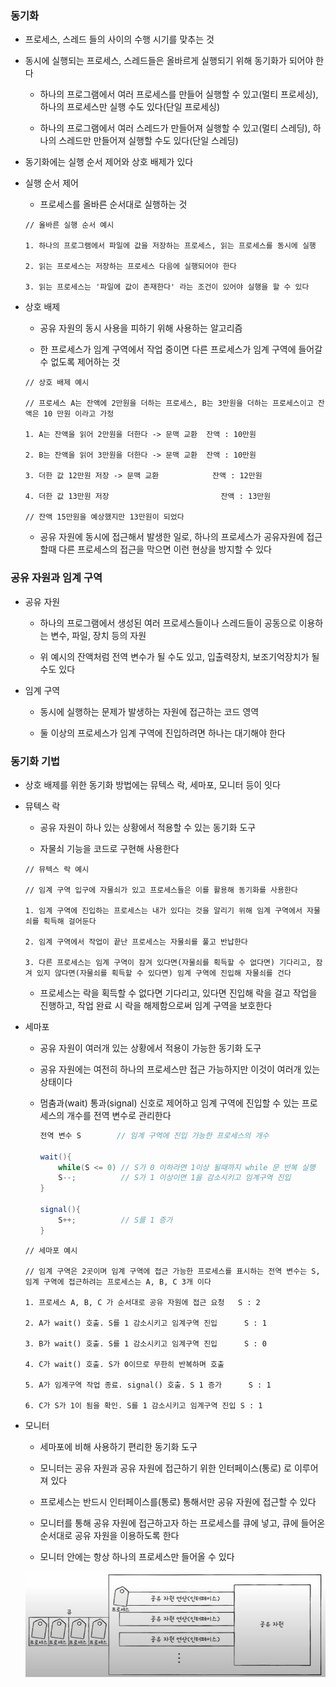 ### 동기화

* 프로세스, 스레드 들의 사이의 수행 시기를 맞추는 것

* 동시에 실행되는 프로세스, 스레드들은 올바르게 실행되기 위해 동기화가 되어야 한다

    - 하나의 프로그램에서 여러 프로세스를 만들어 실행할 수 있고(멀티 프로세싱), 하나의 프로세스만 실행 수도 있다(단일 프로세싱)

    - 하나의 프로그램에서 여러 스레드가 만들어져 실행할 수 있고(멀티 스레딩), 하나의 스레드만 만들어져 실행할 수도 있다(단일 스레딩)

* 동기화에는 실행 순서 제어와 상호 배제가 있다

* 실행 순서 제어

    - 프로세스를 올바른 순서대로 실행하는 것

    ```
    // 올바른 실행 순서 예시

    1. 하나의 프로그램에서 파일에 값을 저장하는 프로세스, 읽는 프로세스를 동시에 실행

    2. 읽는 프로세스는 저장하는 프로세스 다음에 실행되어야 한다

    3. 읽는 프로세스는 '파일에 값이 존재한다' 라는 조건이 있어야 실행을 할 수 있다 
    ```

* 상호 배제

    - 공유 자원의 동시 사용을 피하기 위해 사용하는 알고리즘

    - 한 프로세스가 임계 구역에서 작업 중이면 다른 프로세스가 임계 구역에 들어갈 수 없도록 제어하는 것

    ```
    // 상호 배제 예시

    // 프로세스 A는 잔액에 2만원을 더하는 프로세스, B는 3만원을 더하는 프로세스이고 잔액은 10 만원 이라고 가정

    1. A는 잔액을 읽어 2만원을 더한다 -> 문맥 교환  잔액 : 10만원

    2. B는 잔액을 읽어 3만원을 더한다 -> 문맥 교환  잔액 : 10만원

    3. 더한 값 12만원 저장 -> 문맥 교환            잔액 : 12만원

    4. 더한 값 13만원 저장                         잔액 : 13만원

    // 잔액 15만원을 예상했지만 13만원이 되었다
    ```

    - 공유 자원에 동시에 접근해서 발생한 일로, 하나의 프로세스가 공유자원에 접근할때 다른 프로세스의 접근을 막으면 이런 현상을 방지할 수 있다

### 공유 자원과 임계 구역

* 공유 자원

    - 하나의 프로그램에서 생성된 여러 프로세스들이나 스레드들이 공동으로 이용하는 변수, 파일, 장치 등의 자원

    - 위 예시의 잔액처럼 전역 변수가 될 수도 있고, 입출력장치, 보조기억장치가 될 수도 있다

* 임계 구역

    - 동시에 실행하는 문제가 발생하는 자원에 접근하는 코드 영역

    - 둘 이상의 프로세스가 임계 구역에 진입하려면 하나는 대기해야 한다

### 동기화 기법

* 상호 배제를 위한 동기화 방법에는 뮤텍스 락, 세마포, 모니터 등이 잇다


* 뮤텍스 락

    - 공유 자원이 하나 있는 상황에서 적용할 수 있는 동기화 도구

    - 자물쇠 기능을 코드로 구현해 사용한다

    ```
    // 뮤텍스 락 예시

    // 임계 구역 입구에 자물쇠가 있고 프로세스들은 이를 활용해 동기화를 사용한다

    1. 임계 구역에 진입하는 프로세스는 내가 있다는 것을 알리기 위해 임계 구역에서 자물쇠를 획득해 걸어둔다

    2. 임계 구역에서 작업이 끝난 프로세스는 자물쇠를 풀고 반납한다

    3. 다른 프로세스는 임계 구역이 잠겨 있다면(자물쇠를 획득할 수 없다면) 기다리고, 잠겨 있지 않다면(자물쇠를 획득할 수 있다면) 임계 구역에 진입해 자물쇠를 건다
    ```

    * 프로세스는 락을 획득할 수 없다면 기다리고, 있다면 진입해 락을 걸고 작업을 진행하고, 작업 완료 시 락을 해제함으로써 임계 구역을 보호한다

* 세마포

    - 공유 자원이 여러개 있는 상황에서 적용이 가능한 동기화 도구

    - 공유 자원에는 여전히 하나의 프로세스만 접근 가능하지만 이것이 여러개 있는 상태이다

    - 멈춤과(wait) 통과(signal) 신호로 제어하고 임계 구역에 진입할 수 있는 프로세스의 개수를 전역 변수로 관리한다

        ```java
        전역 변수 S        // 임계 구역에 진입 가능한 프로세스의 개수 

        wait(){ 
            while(S <= 0) // S가 0 이하라면 1이상 될때까지 while 문 반복 실행         
            S--;          // S가 1 이상이면 1을 감소시키고 임계구역 진입
        }

        signal(){
            S++;          // S를 1 증가
        }
        ```

    ```
    // 세마포 예시

    // 임계 구역은 2곳이며 임계 구역에 접근 가능한 프로세스를 표시하는 전역 변수는 S, 임계 구역에 접근하려는 프로세스는 A, B, C 3개 이다 

    1. 프로세스 A, B, C 가 순서대로 공유 자원에 접근 요청   S : 2

    2. A가 wait() 호출. S를 1 감소시키고 임계구역 진입      S : 1

    3. B가 wait() 호출. S를 1 감소시키고 임계구역 진입      S : 0

    4. C가 wait() 호출. S가 0이므로 무한히 반복하며 호출

    5. A가 임계구역 작업 종료. signal() 호출. S 1 증가      S : 1

    6. C가 S가 1이 됨을 확인. S를 1 감소시키고 임계구역 진입 S : 1
    ```

* 모니터

    - 세마포에 비해 사용하기 편리한 동기화 도구

    - 모니터는 공유 자원과 공유 자원에 접근하기 위한 인터페이스(통로) 로 이루어져 있다

    - 프로세스는 반드시 인터페이스를(통로) 통해서만 공유 자원에 접근할 수 있다

    - 모니터를 통해 공유 자원에 접근하고자 하는 프로세스를 큐에 넣고, 큐에 들어온 순서대로 공유 자원을 이용하도록 한다

    - 모니터 안에는 항상 하나의 프로세스만 들어올 수 있다

    <img src="https://raw.githubusercontent.com/pansakr/TIL/refs/heads/main/%EC%9D%B4%EB%AF%B8%EC%A7%80/Computer%20Science/%EC%BB%B4%ED%93%A8%ED%84%B0%EC%9D%98%20%EA%B5%AC%EC%84%B1%2C%20%EC%9A%B4%EC%98%81%EC%B2%B4%EC%A0%9C/%EB%AA%A8%EB%8B%88%ED%84%B0.jpg" alt="모니터">
